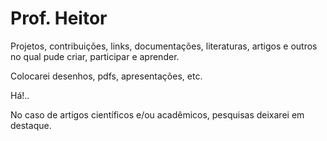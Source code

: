 # Prof. Heitor
Projetos, contribuições, links, documentações, literaturas, artigos e outros no qual pude criar, participar e aprender.

Colocarei desenhos, pdfs, apresentações, etc.

Há!..

No caso de artigos científicos e/ou acadêmicos, pesquisas deixarei em destaque.
